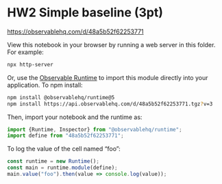 # HW2 Simple baseline (3pt)

https://observablehq.com/d/48a5b52f62253771

View this notebook in your browser by running a web server in this folder. For
example:

~~~sh
npx http-server
~~~

Or, use the [Observable Runtime](https://github.com/observablehq/runtime) to
import this module directly into your application. To npm install:

~~~sh
npm install @observablehq/runtime@5
npm install https://api.observablehq.com/d/48a5b52f62253771.tgz?v=3
~~~

Then, import your notebook and the runtime as:

~~~js
import {Runtime, Inspector} from "@observablehq/runtime";
import define from "48a5b52f62253771";
~~~

To log the value of the cell named “foo”:

~~~js
const runtime = new Runtime();
const main = runtime.module(define);
main.value("foo").then(value => console.log(value));
~~~
